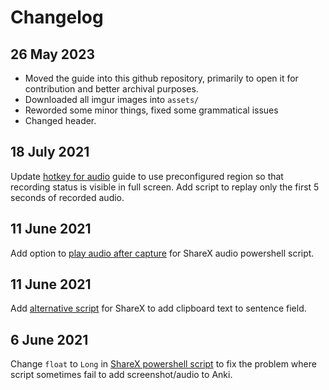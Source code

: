 # Changelog

## 26 May 2023
- Moved the guide into this github repository, primarily to open it for contribution and better archival purposes.
- Downloaded all imgur images into `assets/`
- Reworded some minor things, fixed some grammatical issues
- Changed header.

## 18 July 2021
Update [hotkey for audio](https://rentry.co/mining#hotkey-for-audio) guide to use preconfigured region so that recording status is visible in full screen. Add script to replay only the first 5 seconds of recorded audio.

## 11 June 2021
Add option to [play audio after capture](https://rentry.co/mining#hotkey-for-audio) for ShareX audio powershell script.

## 11 June 2021
Add [alternative script](https://rentry.co/mining#alternative-add-clipboard-text-to-sentence-field) for ShareX to add clipboard text to sentence field. 

## 6 June 2021
Change `float` to `Long` in [ShareX powershell script](https://rentry.co/mining#hotkey-for-screenshot) to fix the problem where script sometimes fail to add screenshot/audio to Anki.
